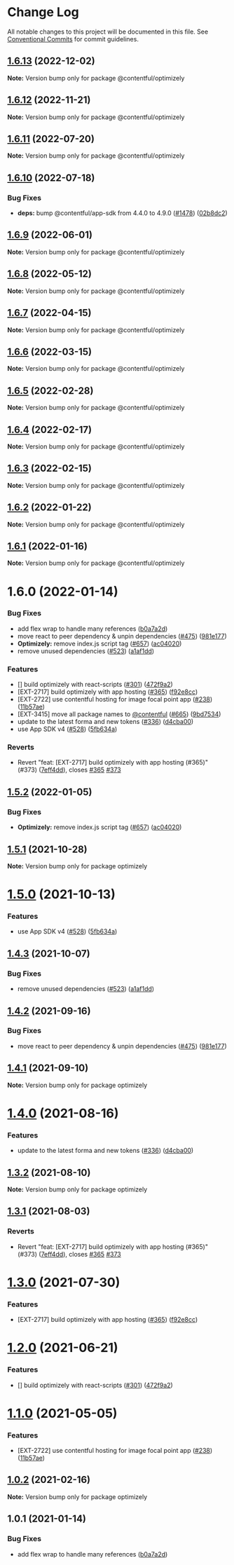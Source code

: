 # Change Log

All notable changes to this project will be documented in this file.
See [Conventional Commits](https://conventionalcommits.org) for commit guidelines.

## [1.6.13](https://github.com/contentful/apps/compare/@contentful/optimizely@1.6.12...@contentful/optimizely@1.6.13) (2022-12-02)

**Note:** Version bump only for package @contentful/optimizely

## [1.6.12](https://github.com/contentful/apps/compare/@contentful/optimizely@1.6.11...@contentful/optimizely@1.6.12) (2022-11-21)

**Note:** Version bump only for package @contentful/optimizely

## [1.6.11](https://github.com/contentful/apps/compare/@contentful/optimizely@1.6.10...@contentful/optimizely@1.6.11) (2022-07-20)

**Note:** Version bump only for package @contentful/optimizely

## [1.6.10](https://github.com/contentful/apps/compare/@contentful/optimizely@1.6.9...@contentful/optimizely@1.6.10) (2022-07-18)

### Bug Fixes

- **deps:** bump @contentful/app-sdk from 4.4.0 to 4.9.0 ([#1478](https://github.com/contentful/apps/issues/1478)) ([02b8dc2](https://github.com/contentful/apps/commit/02b8dc2396ff48c98052b0203c7d13197ecf6310))

## [1.6.9](https://github.com/contentful/apps/compare/@contentful/optimizely@1.6.8...@contentful/optimizely@1.6.9) (2022-06-01)

**Note:** Version bump only for package @contentful/optimizely

## [1.6.8](https://github.com/contentful/apps/compare/@contentful/optimizely@1.6.7...@contentful/optimizely@1.6.8) (2022-05-12)

**Note:** Version bump only for package @contentful/optimizely

## [1.6.7](https://github.com/contentful/apps/compare/@contentful/optimizely@1.6.6...@contentful/optimizely@1.6.7) (2022-04-15)

**Note:** Version bump only for package @contentful/optimizely

## [1.6.6](https://github.com/contentful/apps/compare/@contentful/optimizely@1.6.5...@contentful/optimizely@1.6.6) (2022-03-15)

**Note:** Version bump only for package @contentful/optimizely

## [1.6.5](https://github.com/contentful/apps/compare/@contentful/optimizely@1.6.4...@contentful/optimizely@1.6.5) (2022-02-28)

**Note:** Version bump only for package @contentful/optimizely

## [1.6.4](https://github.com/contentful/apps/compare/@contentful/optimizely@1.6.3...@contentful/optimizely@1.6.4) (2022-02-17)

**Note:** Version bump only for package @contentful/optimizely

## [1.6.3](https://github.com/contentful/apps/compare/@contentful/optimizely@1.6.2...@contentful/optimizely@1.6.3) (2022-02-15)

**Note:** Version bump only for package @contentful/optimizely

## [1.6.2](https://github.com/contentful/apps/compare/@contentful/optimizely@1.6.1...@contentful/optimizely@1.6.2) (2022-01-22)

**Note:** Version bump only for package @contentful/optimizely

## [1.6.1](https://github.com/contentful/apps/compare/@contentful/optimizely@1.6.0...@contentful/optimizely@1.6.1) (2022-01-16)

**Note:** Version bump only for package @contentful/optimizely

# 1.6.0 (2022-01-14)

### Bug Fixes

- add flex wrap to handle many references ([b0a7a2d](https://github.com/contentful/apps/commit/b0a7a2d5ae9bbd838b23d096a0881a288db37eb3))
- move react to peer dependency & unpin dependencies ([#475](https://github.com/contentful/apps/issues/475)) ([981e177](https://github.com/contentful/apps/commit/981e177092fafdcce211822277d3ee0dad7ae689))
- **Optimizely:** remove index.js script tag ([#657](https://github.com/contentful/apps/issues/657)) ([ac04020](https://github.com/contentful/apps/commit/ac0402041ac73768e44cc2c751e83c2732d890d3))
- remove unused dependencies ([#523](https://github.com/contentful/apps/issues/523)) ([a1af1dd](https://github.com/contentful/apps/commit/a1af1dd07726c1119e0c16fcbdfb3bea4f88dae2))

### Features

- [] build optimizely with react-scripts ([#301](https://github.com/contentful/apps/issues/301)) ([472f9a2](https://github.com/contentful/apps/commit/472f9a2c62b4e5ffaf31382a4e582481ba94007f))
- [EXT-2717] build optimizely with app hosting ([#365](https://github.com/contentful/apps/issues/365)) ([f92e8cc](https://github.com/contentful/apps/commit/f92e8cce4b854a8045f9d96bb8724e0530c5d38e))
- [EXT-2722] use contentful hosting for image focal point app ([#238](https://github.com/contentful/apps/issues/238)) ([11b57ae](https://github.com/contentful/apps/commit/11b57ae3e4fb5dd376544d89056430b71883517c))
- [EXT-3415] move all package names to [@contentful](https://github.com/contentful) ([#665](https://github.com/contentful/apps/issues/665)) ([9bd7534](https://github.com/contentful/apps/commit/9bd75340860e59f25b4eed900a832a482508f603))
- update to the latest forma and new tokens ([#336](https://github.com/contentful/apps/issues/336)) ([d4cba00](https://github.com/contentful/apps/commit/d4cba009066b590b790b0d32bb1afbcf699d3bee))
- use App SDK v4 ([#528](https://github.com/contentful/apps/issues/528)) ([5fb634a](https://github.com/contentful/apps/commit/5fb634a0679de8af4ada0de3d571a8a5e5564090))

### Reverts

- Revert "feat: [EXT-2717] build optimizely with app hosting (#365)" (#373) ([7eff4dd](https://github.com/contentful/apps/commit/7eff4dd0e7feca757ac7d22e53da7d4323dd764d)), closes [#365](https://github.com/contentful/apps/issues/365) [#373](https://github.com/contentful/apps/issues/373)

## [1.5.2](https://github.com/contentful/apps/compare/optimizely@1.5.1...optimizely@1.5.2) (2022-01-05)

### Bug Fixes

- **Optimizely:** remove index.js script tag ([#657](https://github.com/contentful/apps/issues/657)) ([ac04020](https://github.com/contentful/apps/commit/ac0402041ac73768e44cc2c751e83c2732d890d3))

## [1.5.1](https://github.com/contentful/apps/compare/optimizely@1.5.0...optimizely@1.5.1) (2021-10-28)

**Note:** Version bump only for package optimizely

# [1.5.0](https://github.com/contentful/apps/compare/optimizely@1.4.3...optimizely@1.5.0) (2021-10-13)

### Features

- use App SDK v4 ([#528](https://github.com/contentful/apps/issues/528)) ([5fb634a](https://github.com/contentful/apps/commit/5fb634a0679de8af4ada0de3d571a8a5e5564090))

## [1.4.3](https://github.com/contentful/apps/compare/optimizely@1.4.2...optimizely@1.4.3) (2021-10-07)

### Bug Fixes

- remove unused dependencies ([#523](https://github.com/contentful/apps/issues/523)) ([a1af1dd](https://github.com/contentful/apps/commit/a1af1dd07726c1119e0c16fcbdfb3bea4f88dae2))

## [1.4.2](https://github.com/contentful/apps/compare/optimizely@1.4.1...optimizely@1.4.2) (2021-09-16)

### Bug Fixes

- move react to peer dependency & unpin dependencies ([#475](https://github.com/contentful/apps/issues/475)) ([981e177](https://github.com/contentful/apps/commit/981e177092fafdcce211822277d3ee0dad7ae689))

## [1.4.1](https://github.com/contentful/apps/compare/optimizely@1.4.0...optimizely@1.4.1) (2021-09-10)

**Note:** Version bump only for package optimizely

# [1.4.0](https://github.com/contentful/apps/compare/optimizely@1.3.2...optimizely@1.4.0) (2021-08-16)

### Features

- update to the latest forma and new tokens ([#336](https://github.com/contentful/apps/issues/336)) ([d4cba00](https://github.com/contentful/apps/commit/d4cba009066b590b790b0d32bb1afbcf699d3bee))

## [1.3.2](https://github.com/contentful/apps/compare/optimizely@1.3.1...optimizely@1.3.2) (2021-08-10)

**Note:** Version bump only for package optimizely

## [1.3.1](https://github.com/contentful/apps/compare/optimizely@1.3.0...optimizely@1.3.1) (2021-08-03)

### Reverts

- Revert "feat: [EXT-2717] build optimizely with app hosting (#365)" (#373) ([7eff4dd](https://github.com/contentful/apps/commit/7eff4dd0e7feca757ac7d22e53da7d4323dd764d)), closes [#365](https://github.com/contentful/apps/issues/365) [#373](https://github.com/contentful/apps/issues/373)

# [1.3.0](https://github.com/contentful/apps/compare/optimizely@1.2.0...optimizely@1.3.0) (2021-07-30)

### Features

- [EXT-2717] build optimizely with app hosting ([#365](https://github.com/contentful/apps/issues/365)) ([f92e8cc](https://github.com/contentful/apps/commit/f92e8cce4b854a8045f9d96bb8724e0530c5d38e))

# [1.2.0](https://github.com/contentful/apps/compare/optimizely@1.1.0...optimizely@1.2.0) (2021-06-21)

### Features

- [] build optimizely with react-scripts ([#301](https://github.com/contentful/apps/issues/301)) ([472f9a2](https://github.com/contentful/apps/commit/472f9a2c62b4e5ffaf31382a4e582481ba94007f))

# [1.1.0](https://github.com/contentful/apps/compare/optimizely@1.0.2...optimizely@1.1.0) (2021-05-05)

### Features

- [EXT-2722] use contentful hosting for image focal point app ([#238](https://github.com/contentful/apps/issues/238)) ([11b57ae](https://github.com/contentful/apps/commit/11b57ae3e4fb5dd376544d89056430b71883517c))

## [1.0.2](https://github.com/contentful/apps/compare/optimizely@1.0.1...optimizely@1.0.2) (2021-02-16)

**Note:** Version bump only for package optimizely

## 1.0.1 (2021-01-14)

### Bug Fixes

- add flex wrap to handle many references ([b0a7a2d](https://github.com/contentful/apps/commit/b0a7a2d5ae9bbd838b23d096a0881a288db37eb3))
